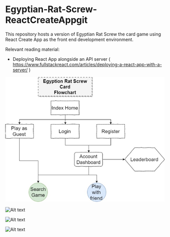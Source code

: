 # Egyptian-Rat-Screw-ReactCreateAppgit
This repository hosts a version of Egyptian Rat Screw the card game using React Create App as the front end development environment.  

Relevant reading material:  

- Deploying React App alongside an API server ( https://www.fullstackreact.com/articles/deploying-a-react-app-with-a-server/ )  



![Alt text](https://raw.githubusercontent.com/joemulick/Egyptian-Rat-Screw-ReactCreateApp/master/Flowchart.jpeg "Egyptian Rat Screw Flowchart Layout")  

![Alt text](https://user-images.githubusercontent.com/20348042/33861234-99249116-de91-11e7-9cc7-3a66e94131f6.jpg "Egyptian Rat Screw Homepage Layout")  

![Alt text](https://user-images.githubusercontent.com/20348042/33861232-985e5910-de91-11e7-97a4-2201336983cb.jpg "Egyptian Rat Screw Game Search Layout")  

![Alt text](https://user-images.githubusercontent.com/20348042/33861231-97769828-de91-11e7-8892-18a0cadade6f.jpg "Egyptian Rat Screw Game In Game Layout")  





